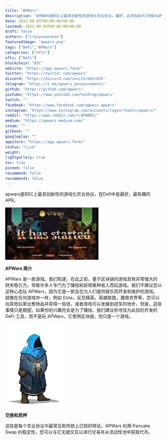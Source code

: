 ```yaml
---
title: "APWars"
description: "APWARS是BSC上最具创新性的游戏化农业协议，最好，必须在Defi中娱乐APRS."
date: 2022-08-03T00:00:00+08:00
lastmod: 2022-08-03T00:00:00+08:00
draft: false
authors: ["crazyxuanshao"]
featuredImage: "apwars.png"
tags: ["DeFi","APWars"]
categories: ["nfts"]
nfts: ["DeFi"]
blockchain: "BSC"
website: "https://app.apwars.farm/"
twitter: "https://twitter.com/apwars"
discord: "https://discord.com/invite/mG2rASX"
telegram: "https://t.me/apwars_announcements"
github: "https://github.com/apwars"
youtube: "https://www.youtube.com/hashtag/apwars"
twitch: ""
facebook: "https://www.facebook.com/apwars.apwars"
instagram: "https://www.instagram.com/accounts/login/?next=/apwars/"
reddit: "https://www.reddit.com/r/APWARS/"
medium: "https://apwars.medium.com/"
steam: ""
gitbook: ""
googleplay: ""
appstore: "https://app.apwars.farm/"
status: "Live"
weight: 
lightgallery: true
toc: true
pinned: false
recommend: false
recommend1: false
---
```


<p> apwars是BSC上最具创新性的游戏化农业协议，在Defi中是最好，最有趣的APR。</p>



![yusd](yusd.png)

**APWars 简介**

APWars 是一款游戏。我们知道，在此之前，基于区块链的游戏具有非常强大的财务吸引力，导致许多人专门为了赚钱和获得某种收入而玩游戏。我们不建议您以这种心态玩 APWars，因为它是一款旨在为人们提供娱乐而开发和维护的游戏。就像在任何游戏中一样，例如 Dota，反恐精英，英雄联盟，魔兽世界等，您可以向其他玩家出售物品并获得一些钱，或者游戏可以发展到冠军的地步，但是，这些事情只是期望。如果你的兴趣完全是为了赚钱，我们建议你寻找为此目的开发的 DeFi 工具，而不是玩 APWars，它使用区块链，但只是一个游戏。



![下载](下载.png)

**交换和质押**

这些是每个农业协议中最常见和传统上已知的特征。APWars 利用 Pancake Swap 的稳定性，您可以与它无缝交互以进行交易并从流动性池中获取代币。



